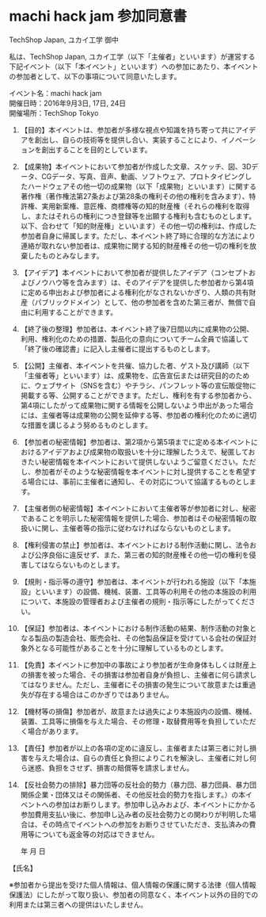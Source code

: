 # machi hack jam 参加同意書

TechShop Japan, ユカイ工学 御中

私は、TechShop Japan, ユカイ工学（以下「主催者」といいます）が運営する下記イベント（以下「本イベント」といいます）への参加にあたり、本イベントの参加者として、以下の事項について同意いたします。

イベント名：machi hack jam  
開催日時：2016年9月3日, 17日, 24日  
開催場所：TechShop Tokyo

1. 【目的】本イベントは、参加者が多様な視点や知識を持ち寄って共にアイデアを創出し、自らの技術等を提供し合い、実装することにより、イノベーションを創出することを目的としています。

2. 【成果物】本イベントにおいて参加者が作成した文章、スケッチ、図、3Dデータ、CGデータ、写真、音声、動画、ソフトウェア、プロトタイピングしたハードウェアその他一切の成果物（以下「成果物」といいます）に関する著作権（著作権法第27条および第28条の権利その他の権利を含みます）、特許権、実用新案権、意匠権、商標権等の知的財産権（それらの権利を取得し、またはそれらの権利につき登録等を出願する権利も含むものとします。以下、合わせて「知的財産権」といいます）その他一切の権利は、作成した参加者自身に帰属します。ただし、本イベント終了時に合理的な方法により連絡が取れない参加者は、成果物に関する知的財産権その他一切の権利を放棄したものとみなします。

3. 【アイデア】本イベントにおいて参加者が提供したアイデア（コンセプトおよびノウハウ等を含みます）は、そのアイデアを提供した参加者から第4項に定める申出および参加者による権利化がなされないかぎり、人類の共有財産（パブリックドメイン）として、他の参加者を含めた第三者が、無償で自由に利用することができます。

4. 【終了後の整理】参加者は、本イベント終了後7日間以内に成果物の公開、利用、権利化のための措置、製品化の意向についてチーム全員で協議して「終了後の確認書」に記入し主催者に提出するものとします。

5. 【公開】主催者、本イベントを共催、協力した者、ゲスト及び講師（以下「主催者等」といいます）は、成果物を、広告宣伝または研究目的のために、ウェブサイト（SNSを含む）やチラシ、パンフレット等の宣伝販促物に掲載する等、公開することができます。ただし、権利を有する参加者から、第4項にしたがって成果物に関する情報を公開しないよう申出があった場合には、主催者等は成果物の公開を延伸する等、参加者の権利化のために適切な措置を講じるよう努めるものとします。

6. 【参加者の秘密情報】参加者は、第2項から第5項までに定める本イベントにおけるアイデアおよび成果物の取扱いを十分に理解したうえで、秘匿しておきたい秘密情報を本イベントにおいて提供しないようご留意ください。ただし、参加者がそのような秘密情報を本イベントに対し提供することを希望する場合には、事前に主催者に通知し、その対応について協議するものとします。

7. 【主催者側の秘密情報】本イベントにおいて主催者等が参加者に対し、秘密であることを明示した秘密情報を提供した場合、参加者はその秘密情報の取扱いに関し、主催者等の指示に従わなければならないものとします。

8. 【権利侵害の禁止】参加者は、本イベントにおける制作活動に関し、法令および公序良俗に違反せず、また、第三者の知的財産権その他一切の権利を侵害してはならないものとします。

9. 【規則・指示等の遵守】参加者は、本イベントが行われる施設（以下「本施設」といいます）の設備、機械、装置、工具等の利用その他の本施設の利用について、本施設の管理者および主催者の規則・指示等にしたがってください。

10. 【保証】参加者は、本イベントにおける制作活動の結果、制作活動の対象となる製品の製造会社、販売会社、その他製品保証を受けている会社の保証対象外となる可能性があることを十分に理解しているものとします。

11. 【免責】本イベントに参加中の事故により参加者が生命身体もしくは財産上の損害を被った場合、その損害は参加者自身が負担し、主催者に何ら請求してはなりません。ただし、主催者にその損害の発生について故意または重過失が存在する場合はこのかぎりではありません。

12. 【機材等の損傷】参加者が、故意または過失により本施設内の設備、機械、装置、工具等に損傷を与えた場合、その修理・取替費用等を負担していただく場合があります。

13. 【責任】参加者が以上の各項の定めに違反し、主催者または第三者に対し損害を与えた場合は、自らの責任と負担によりこれを解決し、主催者に対し何ら迷惑、負担をさせず、損害の賠償等を請求しません。

14. 【反社会勢力の排除】暴力団等の反社会的勢力（暴力団、暴力団員、暴力団関係企業・団体又はその関係者、その他反社会的勢力を指します。）の本イベントへの参加はお断りします。参加申し込みおよび、本イベントにかかる参加費用支払い後に、参加申し込み者の反社会勢力との関わりが判明した場合は、その時点でイベントへの参加をお断りさせていただき、支払済みの費用等についても返金等の対応はできません。

     年  月  日

【氏名】                 

※参加者から提出を受けた個人情報は、個人情報の保護に関する法律（個人情報保護法）にしたがって取り扱い、参加者の同意なく、本イベント以外の目的での利用または第三者への提供はいたしません。